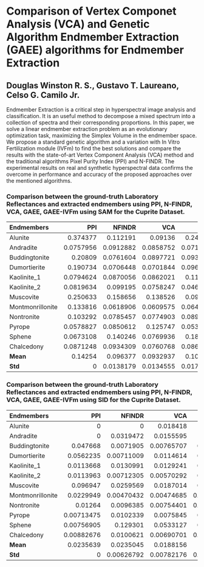 # Comparison of Vertex Componet Analysis (VCA) and Genetic Algorithm Endmember Extraction (GAEE) algorithms for Endmember Extraction

## Douglas Winston R. S., Gustavo T. Laureano, Celso G. Camilo Jr.

Endmember Extraction is a critical step in hyperspectral image analysis and classification. It is an useful method to decompose a mixed spectrum into a collection of spectra and their corresponding proportions. In this paper, we solve a linear endmember extraction problem as an evolutionary optimization task, maximizing the Simplex Volume in the endmember space. We propose a standard genetic algorithm and a variation with In Vitro Fertilization module (IVFm) to find the best solutions and compare the results with the state-of-art Vertex Component Analysis (VCA) method and the traditional algorithms Pixel Purity Index (PPI) and N-FINDR. The experimental results on real and synthetic hyperspectral data confirms the overcome in performance and accuracy of the proposed approaches over the mentioned algorithms.

### Comparison between the ground-truth Laboratory Reflectances and extracted endmembers using PPI, N-FINDR, VCA, GAEE, GAEE-IVFm using SAM for the Cuprite Dataset.

| Endmembers       |       PPI |    NFINDR |       VCA |      GAEE |   GAEE-IVFm |
|:-----------------|----------:|----------:|----------:|----------:|------------:|
| Alunite          | 0.374377  | 0.112191  | 0.09136   | 0.244162  |  0.333316   |
| Andradite        | 0.0757956 | 0.0912882 | 0.0858752 | 0.0710413 |  0.0747702  |
| Buddingtonite    | 0.20809   | 0.0761604 | 0.0897721 | 0.0937266 |  0.141666   |
| Dumortierite     | 0.190734  | 0.0706448 | 0.0701844 | 0.0965901 |  0.106933   |
| Kaolinite_1      | 0.0794624 | 0.0870056 | 0.0862021 | 0.115636  |  0.0950315  |
| Kaolinite_2      | 0.0819634 | 0.099195  | 0.0758247 | 0.0466318 |  0.0707981  |
| Muscovite        | 0.250633  | 0.158656  | 0.138526  | 0.094279  |  0.188539   |
| Montmonrillonite | 0.133816  | 0.0618906 | 0.0609575 | 0.0646271 |  0.0575392  |
| Nontronite       | 0.103292  | 0.0785457 | 0.0774903 | 0.0893713 |  0.0805585  |
| Pyrope           | 0.0578827 | 0.0850612 | 0.125747  | 0.0537088 |  0.0570572  |
| Sphene           | 0.0673108 | 0.140246  | 0.0769936 | 0.184264  |  0.113151   |
| Chalcedony       | 0.0871248 | 0.0934309 | 0.0760768 | 0.0861379 |  0.19593    |
| **Mean**         | 0.14254   | 0.096377  | 0.0932937 | 0.104077  |  0.12835    |
| **Std**          | 0         | 0.0138179 | 0.0134555 | 0.0175128 |  0.00699052 |

### Comparison between the ground-truth Laboratory Reflectances and extracted endmembers using PPI, N-FINDR, VCA, GAEE, GAEE-IVFm using SID for the Cuprite Dataset.

| Endmembers       |        PPI |     NFINDR |        VCA |       GAEE |   GAEE-IVFm |
|:-----------------|-----------:|-----------:|-----------:|-----------:|------------:|
| Alunite          | 0          | 0          | 0.018418   | 0          |  0          |
| Andradite        | 0          | 0.0319472  | 0.0155595  | 0          |  0          |
| Buddingtonite    | 0.047668   | 0.0071905  | 0.00765707 | 0.0106823  |  0          |
| Dumortierite     | 0.0562235  | 0.00711009 | 0.0114614  | 0.0141054  |  0.0217556  |
| Kaolinite_1      | 0.0113668  | 0.0130991  | 0.0129241  | 0.0152842  |  0.0130418  |
| Kaolinite_2      | 0.0113963  | 0.00712305 | 0.00570292 | 0.0029239  |  0.00708385 |
| Muscovite        | 0.096947   | 0.0259569  | 0.0187014  | 0.0103673  |  0.0464602  |
| Montmonrillonite | 0.0229949  | 0.00470432 | 0.00474685 | 0.00470432 |  0.00386881 |
| Nontronite       | 0.01264    | 0.0096385  | 0.00754401 | 0.00984283 |  0.00802697 |
| Pyrope           | 0.00713475 | 0.0102339  | 0.0075845  | 0.0280187  |  0.00454803 |
| Sphene           | 0.00756905 | 0.129301   | 0.0533127  | 0.0695174  |  0.0212323  |
| Chalcedony       | 0.00882676 | 0.0100621  | 0.00690701 | 0.00888408 |  0.0564801  |
| **Mean**         | 0.0235639  | 0.0235045  | 0.0188156  | 0.018264   |  0.0171429  |
| **Std**          | 0          | 0.00626792 | 0.00782176 | 0.00878088 |  0.00233611 |

